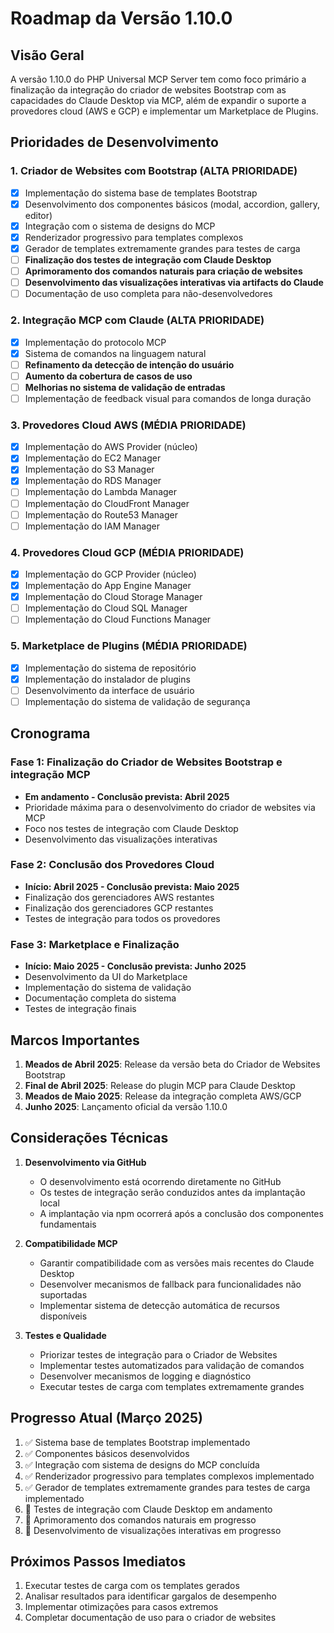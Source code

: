 # Roadmap da Versão 1.10.0

## Visão Geral

A versão 1.10.0 do PHP Universal MCP Server tem como foco primário a finalização da integração do criador de websites Bootstrap com as capacidades do Claude Desktop via MCP, além de expandir o suporte a provedores cloud (AWS e GCP) e implementar um Marketplace de Plugins.

## Prioridades de Desenvolvimento

### 1. Criador de Websites com Bootstrap (ALTA PRIORIDADE)

- [x] Implementação do sistema base de templates Bootstrap
- [x] Desenvolvimento dos componentes básicos (modal, accordion, gallery, editor)
- [x] Integração com o sistema de designs do MCP
- [x] Renderizador progressivo para templates complexos
- [x] Gerador de templates extremamente grandes para testes de carga
- [ ] **Finalização dos testes de integração com Claude Desktop**
- [ ] **Aprimoramento dos comandos naturais para criação de websites**
- [ ] **Desenvolvimento das visualizações interativas via artifacts do Claude**
- [ ] Documentação de uso completa para não-desenvolvedores

### 2. Integração MCP com Claude (ALTA PRIORIDADE)

- [x] Implementação do protocolo MCP
- [x] Sistema de comandos na linguagem natural
- [ ] **Refinamento da detecção de intenção do usuário**
- [ ] **Aumento da cobertura de casos de uso**
- [ ] **Melhorias no sistema de validação de entradas**
- [ ] Implementação de feedback visual para comandos de longa duração

### 3. Provedores Cloud AWS (MÉDIA PRIORIDADE)

- [x] Implementação do AWS Provider (núcleo)
- [x] Implementação do EC2 Manager
- [x] Implementação do S3 Manager
- [x] Implementação do RDS Manager
- [ ] Implementação do Lambda Manager
- [ ] Implementação do CloudFront Manager
- [ ] Implementação do Route53 Manager
- [ ] Implementação do IAM Manager

### 4. Provedores Cloud GCP (MÉDIA PRIORIDADE)

- [x] Implementação do GCP Provider (núcleo)
- [x] Implementação do App Engine Manager
- [x] Implementação do Cloud Storage Manager
- [ ] Implementação do Cloud SQL Manager
- [ ] Implementação do Cloud Functions Manager

### 5. Marketplace de Plugins (MÉDIA PRIORIDADE)

- [x] Implementação do sistema de repositório
- [x] Implementação do instalador de plugins
- [ ] Desenvolvimento da interface de usuário
- [ ] Implementação do sistema de validação de segurança

## Cronograma

### Fase 1: Finalização do Criador de Websites Bootstrap e integração MCP
- **Em andamento - Conclusão prevista: Abril 2025**
- Prioridade máxima para o desenvolvimento do criador de websites via MCP
- Foco nos testes de integração com Claude Desktop
- Desenvolvimento das visualizações interativas

### Fase 2: Conclusão dos Provedores Cloud
- **Início: Abril 2025 - Conclusão prevista: Maio 2025**
- Finalização dos gerenciadores AWS restantes
- Finalização dos gerenciadores GCP restantes
- Testes de integração para todos os provedores

### Fase 3: Marketplace e Finalização
- **Início: Maio 2025 - Conclusão prevista: Junho 2025**
- Desenvolvimento da UI do Marketplace
- Implementação do sistema de validação
- Documentação completa do sistema
- Testes de integração finais

## Marcos Importantes

1. **Meados de Abril 2025**: Release da versão beta do Criador de Websites Bootstrap
2. **Final de Abril 2025**: Release do plugin MCP para Claude Desktop
3. **Meados de Maio 2025**: Release da integração completa AWS/GCP
4. **Junho 2025**: Lançamento oficial da versão 1.10.0

## Considerações Técnicas

1. **Desenvolvimento via GitHub**
   - O desenvolvimento está ocorrendo diretamente no GitHub
   - Os testes de integração serão conduzidos antes da implantação local
   - A implantação via npm ocorrerá após a conclusão dos componentes fundamentais

2. **Compatibilidade MCP**
   - Garantir compatibilidade com as versões mais recentes do Claude Desktop
   - Desenvolver mecanismos de fallback para funcionalidades não suportadas
   - Implementar sistema de detecção automática de recursos disponíveis

3. **Testes e Qualidade**
   - Priorizar testes de integração para o Criador de Websites
   - Implementar testes automatizados para validação de comandos
   - Desenvolver mecanismos de logging e diagnóstico
   - Executar testes de carga com templates extremamente grandes

## Progresso Atual (Março 2025)

1. ✅ Sistema base de templates Bootstrap implementado
2. ✅ Componentes básicos desenvolvidos
3. ✅ Integração com sistema de designs do MCP concluída
4. ✅ Renderizador progressivo para templates complexos implementado
5. ✅ Gerador de templates extremamente grandes para testes de carga implementado
6. 🔄 Testes de integração com Claude Desktop em andamento
7. 🔄 Aprimoramento dos comandos naturais em progresso
8. 🔄 Desenvolvimento de visualizações interativas em progresso

## Próximos Passos Imediatos

1. Executar testes de carga com os templates gerados
2. Analisar resultados para identificar gargalos de desempenho
3. Implementar otimizações para casos extremos
4. Completar documentação de uso para o criador de websites
